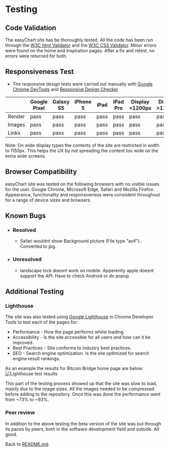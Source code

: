 # Testing
## Code Validation
The easyChart site has be thoroughly tested. All the code has been run through the [W3C html Validator](https://validator.w3.org/) and the [W3C CSS Validator](https://jigsaw.w3.org/css-validator/). Minor errors were found on the home and inspiration pages. After a fix and retest, no errors were returned for both. 


## Responsiveness Test

* The responsive design tests were carried out manually with [Google Chrome DevTools](https://developer.chrome.com/docs/devtools/) and [Responsive Design Checker](https://www.responsivedesignchecker.com/).

|        | Google Pixel | Galaxy S5 | iPhone 5 | iPad | iPad Pro | Display <1200px | Display >1200px |
|--------|---------|-----------|----------|------|----------|-----------------|-----------------|
| Render | pass    | pass      | pass     | pass | pass     | pass            | pass            |
| Images | pass    | pass      | pass     | pass | pass     | pass            | pass            |
| Links  | pass    | pass      | pass     | pass | pass     | pass            | pass            |

Note: On wide display types the contents of the site are restricted in width to 1150px. This helps the UX by not spreading the content too wide on the extra wide screens.

## Browser Compatibility

easyChart site was tested on the following browsers with no visible issues for the user. 
Google Chrome, Microsoft Edge, Safari and Mozilla Firefox. Appearance, functionality and responsiveness were consistent throughout for a range of device sizes and browsers.


## Known Bugs
* ### Resolved

    * Safari wouldnt show Background picture (File type "avif"). Converted to jpg.


* ### Unresolved
    * landscape lock doesnt work on mobile. Apperently apple doesnt support the API. Have to check Android or do popup.

## Additional Testing
### Lighthouse
The site was also tested using [Google Lighthouse](https://developers.google.com/web/tools/lighthouse) in Chrome Developer Tools to test each of the pages for:
* Performance - How the page performs whilst loading.
* Accessibility - Is the site accessible for all users and how can it be improved.
* Best Practices - Site conforms to industry best practices.
* SEO - Search engine optimization. Is the site optimized for search engine result rankings.

As an example the results for Bitcoin Bridge home page are below:
![Lighthouse test results](assets/readme-images/testing.png)

This part of the testing process showed up that the site was slow to load, mainly due to the image sizes. All the images needed to be compressed before adding to the repository. Once this was done the performance went from ~73% to ~93%. 

### Peer review
In addition to the above testing the beta version of the site was put through its paces by peers, both in the software development field and outside. All good.

Back to [README.md](./README.md#contents).